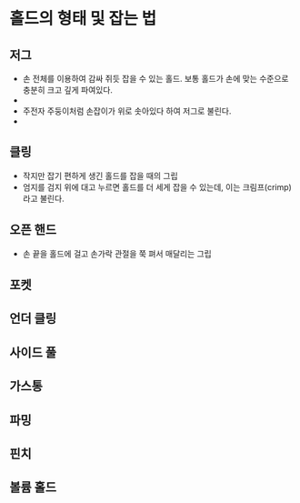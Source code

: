 # 홀드의 형태 및 잡는 법
## 저그
* 손 전체를 이용하여 감싸 쥐듯 잡을 수 있는 홀드. 보통 홀드가 손에 맞는 수준으로 충분히 크고 깊게 파여있다.
* 
* 주전자 주둥이처럼 손잡이가 위로 솟아있다 하여 저그로 불린다.
* 
## 클링
* 작지만 잡기 편하게 생긴 홀드를 잡을 때의 그립
* 엄지를 검지 위에 대고 누르면 홀드를 더 세게 잡을 수 있는데, 이는 크림프(crimp)라고 불린다.

## 오픈 핸드
* 손 끝을 홀드에 걸고 손가락 관절을 쭉 펴서 매달리는 그립



## 포켓
## 언더 클링
## 사이드 풀
## 가스통
## 파밍
## 핀치
## 볼륨 홀드